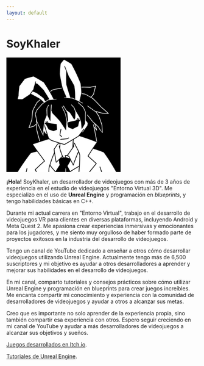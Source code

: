 ```yaml
---
layout: default
---
```

# SoyKhaler


![Daemono](https://github.com/soykhaler/soykhaler.github.io/blob/master/assets/images/asset-logo.png?raw=true)

**¡Hola!** SoyKhaler, un desarrollador de videojuegos con más de 3 años de experiencia en el estudio de videojuegos "Entorno Virtual 3D". Me especializo en el uso de **Unreal Engine** y programación en _blueprints_, y tengo habilidades básicas en C++.




Durante mi actual carrera en "Entorno Virtual", trabajo en el desarrollo de videojuegos VR para clientes en diversas plataformas, incluyendo Android y Meta Quest 2. Me apasiona crear experiencias inmersivas y emocionantes para los jugadores, y me siento muy orgulloso de haber formado parte de proyectos exitosos en la industria del desarrollo de videojuegos.


Tengo un canal de YouTube dedicado a enseñar a otros cómo desarrollar videojuegos utilizando Unreal Engine. Actualmente tengo más de 6,500 suscriptores y mi objetivo es ayudar a otros desarrolladores a aprender y mejorar sus habilidades en el desarrollo de videojuegos.

En mi canal, comparto tutoriales y consejos prácticos sobre cómo utilizar Unreal Engine y programación en blueprints para crear juegos increíbles. Me encanta compartir mi conocimiento y experiencia con la comunidad de desarrolladores de videojuegos y ayudar a otros a alcanzar sus metas.

Creo que es importante no solo aprender de la experiencia propia, sino también compartir esa experiencia con otros. Espero seguir creciendo en mi canal de YouTube y ayudar a más desarrolladores de videojuegos a alcanzar sus objetivos y sueños.


[Juegos desarrollados en Itch.io](https://soykhaler.itch.io).

[Tutoriales de Unreal Engine](https://www.youtube.com/channel/UC80r1Xpp-dgfVUyyMZL-tXQ).



